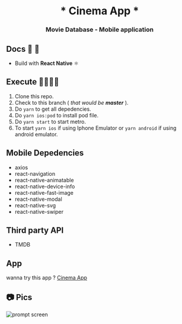 <div align="center">
  <h1>
   * Cinema App *
  </h1>
  <h3>Movie Database - Mobile application</h3>
</div>

## Docs 📝 📕

- Build with **React Native** ⚛️

## Execute 🤜🏼🤛🏼

1. Clone this repo.
2. Check to this branch ( _that would be **master**_ ).
3. Do `yarn` to get all depedencies.
4. Do `yarn ios:pod` to install pod file.
5. Do `yarn start` to start metro.
6. To start `yarn ios` if using Iphone Emulator or `yarn android` if using android emulator.

## Mobile Depedencies

- axios
- react-navigation
- react-native-animatable
- react-native-device-info
- react-native-fast-image
- react-native-modal
- react-native-svg
- react-native-swiper

## Third party API

- TMDB

## App

wanna try this app ?
[Cinema App](https://www.dropbox.com/s/wev9m67cc6jwgx6/movie-app.apk?dl=0)

## 📷 Pics

![prompt screen](https://imgur.com/a/h1lg63P.jpg) 